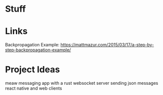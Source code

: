 # Stuff

# Links
Backpropagation Example: https://mattmazur.com/2015/03/17/a-step-by-step-backpropagation-example/

# Project Ideas
meaw messaging app with a rust websocket server sending json messages react native and web clients
